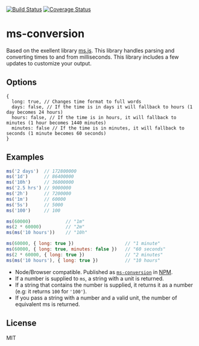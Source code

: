 [![Build Status](https://travis-ci.org/codymorrison/ms.js.svg?branch=master)](https://travis-ci.org/codymorrison/ms.js) [![Coverage Status](https://coveralls.io/repos/codymorrison/ms-conversion/badge.svg)](https://coveralls.io/r/codymorrison/ms-conversion)

# ms-conversion

Based on the exellent library [ms.js](https://github.com/rauchg/ms.js). This library handles parsing and converting times to and from milliseconds. This library includes a few updates to customize your output.

## Options

```
{
  long: true, // Changes time format to full words
  days: false, // If the time is in days it will fallback to hours (1 day becomes 24 hours)
  hours: false, // If the time is in hours, it will fallback to minutes (1 hour becomes 1440 minutes)
  minutes: false // If the time is in minutes, it will fallback to seconds (1 minute becomes 60 seconds)
}
```

## Examples


```js
ms('2 days')  // 172800000
ms('1d')      // 86400000
ms('10h')     // 36000000
ms('2.5 hrs') // 9000000
ms('2h')      // 7200000
ms('1m')      // 60000
ms('5s')      // 5000
ms('100')     // 100
```

```js
ms(60000)             // "1m"
ms(2 * 60000)         // "2m"
ms(ms('10 hours'))    // "10h"
```

```js
ms(60000, { long: true })					// "1 minute"
ms(60000, { long: true, minutes: false })	// "60 seconds"
ms(2 * 60000, { long: true })				// "2 minutes"
ms(ms('10 hours'), { long: true })			// "10 hours"
```

- Node/Browser compatible. Published as [`ms-conversion`](https://www.npmjs.org/package/ms-conversion) in [NPM](http://nodejs.org/download).
- If a number is supplied to `ms`, a string with a unit is returned.
- If a string that contains the number is supplied, it returns it as
a number (e.g: it returns `100` for `'100'`).
- If you pass a string with a number and a valid unit, the number of
equivalent ms is returned.

## License

MIT

